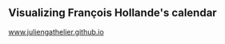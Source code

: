 Visualizing François Hollande's calendar
----------------------------------------

<a>www.juliengathelier.github.io</a>





